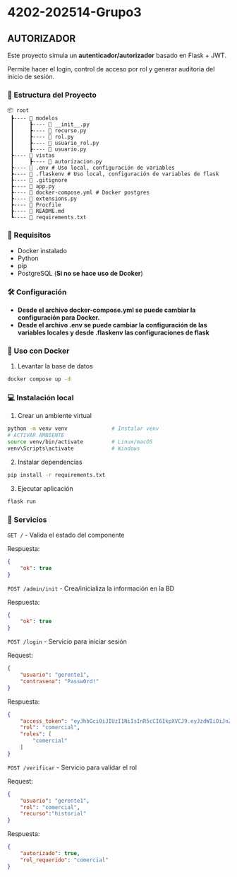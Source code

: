 # 4202-202514-Grupo3

## AUTORIZADOR

Este proyecto simula un **autenticador/autorizador** basado en Flask + JWT.

Permite hacer el login, control de acceso por rol y generar auditoria del inicio de sesión.

###  📁 Estructura del Proyecto

```
📦 root
 ┣---- 📂 modelos
 ┃     ┣---- 📜 __init__.py 
 ┃     ┣---- 📜 recurso.py 
 ┃     ┣---- 📜 rol.py 
 ┃     ┣---- 📜 usuario_rol.py 
 ┃     ┣---- 📜 usuario.py 
 ┣---- 📂 vistas
 ┃     ┣---- 📜 autorizacion.py 
 ┣---- 📜 .env # Uso local, configuración de variables
 ┣---- 📜 .flaskenv # Uso local, configuración de variables de flask
 ┣---- 📜 .gitignore
 ┣---- 📜 app.py
 ┣---- 📜 docker-compose.yml # Docker postgres
 ┣---- 📜 extensions.py
 ┣---- 📜 Procfile
 ┣---- 📜 README.md
 ┗---- 📜 requirements.txt

```
###  📌 Requisitos

* Docker instalado
* Python
* pip 
* PostgreSQL (**Si no se hace uso de Dcoker**)

###  🛠️ Configuración

* **Desde el archivo docker-compose.yml se puede cambiar la configuración para Docker.**
* **Desde el archivo .env se puede cambiar la configuración de las variables locales y desde .flaskenv las configuraciones de flask**

### 🐳 Uso con Docker

1. Levantar la base de datos
```bash
docker compose up -d
```

### 💻 Instalación local

1. Crear un ambiente virtual 
```bash
python -m venv venv              # Instalar venv
# ACTIVAR AMBIENTE
source venv/bin/activate         # Linux/macOS
venv\Scripts\activate            # Windows
```

2. Instalar dependencias

```bash
pip install -r requirements.txt
```

3. Ejecutar aplicación
```bash
flask run
```
### 🚀 Servicios

`GET /` - Valida el estado del componente

Respuesta:
```json
{
    "ok": true 
}
```

`POST /admin/init` - Crea/inicializa la información en la BD

Respuesta:
```json
{
    "ok": true 
}
```

`POST /login` - Servicio para iniciar sesión

Request:
```json
{
    "usuario": "gerente1",
    "contrasena": "Passw0rd!"
}
```

Respuesta:
```json
{
    "access_token": "eyJhbGciOiJIUzI1NiIsInR5cCI6IkpXVCJ9.eyJzdWIiOiJnZXJlbnRlMSIsInJvbCI6ImNvbWVyY2lhbCIsImlhdCI6MTc1ODU5ODkxOSwiZXhwIjoxNzU4NjAwNzE5fQ.Nx7qx22CFt5SGQ6q1SLylCBnFU4mNDQ_-5JySJuEuWk",
    "rol": "comercial",
    "roles": [
        "comercial"
    ]
}
```

`POST /verificar` - Servicio para validar el rol

Request:
```json
{
    "usuario": "gerente1",
    "rol": "comercial",
    "recurso":"historial"
}
```

Respuesta:
```json
{
    "autorizado": true,
    "rol_requerido": "comercial"
}
```